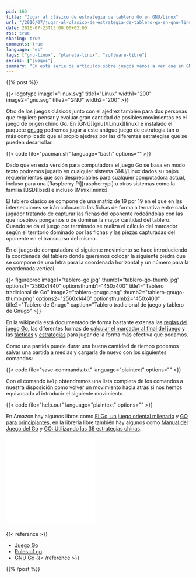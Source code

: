 ```yaml
---
pid: 163
title: "Jugar al clásico de estrategia de tablero Go en GNU/Linux"
url: "/2016/07/jugar-al-clasico-de-estrategia-de-tablero-go-en-gnu-linux/"
date: 2016-07-23T13:00:00+02:00
rss: true
sharing: true
comments: true
language: "es"
tags: ["gnu-linux", "planeta-linux", "software-libre"]
series: ["juegos"]
summary: "En esta serie de artículos sobre juegos vamos a ver que en GNU/Linux también hay juegos a los que podemos jugar en nuestra plataforma preferida. Otro de ellos es el clásico de estrategia Go."
---
```


{{% post %}}

{{< logotype image1="linux.svg" title1="Linux" width1="200" image2="gnu.svg" title2="GNU" width2="200" >}}

Otro de los juegos clásicos junto con el ajedrez también para dos personas que requiere pensar y evaluar gran cantidad de posibles movimientos es el juego de origen chino Go. En [GNU][gnu]/[Linux][linux] e instalado el paquete [gnugo](https://www.archlinux.org/packages/extra/x86_64/gnugo/) podremos jugar a este antiguo juego de estrategia tan o más complicado que el propio ajedrez por las diferentes estrategias que se pueden desarrollar.

{{< code file="pacman.sh" language="bash" options="" >}}

Dado que en esta versión para computadora el juego Go se basa en modo texto podremos jugarlo en cualquier sistema GNU/Linux dados su bajos requerimientos que son despreciables para cualquier computadora actual, incluso para una [Raspberry Pi][raspberrypi] u otros sistemas como la familia [BSD][bsd] e incluso [Minix][minix].

El tablero clásico se compone de una matriz de 19 por 19 en el que en las intersecciones se irán colocando las fichas de forma alternativa entre cada jugador tratando de capturar las fichas del oponente rodeándolas con las que nosotros pongamos o de dominar la mayor cantidad del tablero. Cuando se da el juego por terminado se realiza el cálculo del marcador según el territorio dominado por las fichas y las piezas capturadas del oponente en el transcurso del mismo.

En el juego de computadora el siguiente movimiento se hace introduciendo la coordenada del tablero donde queremos colocar la siguiente piedra que se compone de una letra para la coordenada horizontal y un número para la coordenada vertical.

{{< figureproc
    image1="tablero-go.jpg" thumb1="tablero-go-thumb.jpg" options1="2560x1440" optionsthumb1="450x400" title1="Tablero tradicional de Go"
    image2="tablero-gnugo.png" thumb2="tablero-gnugo-thumb.png" options2="2560x1440" optionsthumb2="450x400" title2="Tablero de Gnugo"
    caption="Tablero tradicional de juego y tablero de Gnugo" >}}

En la wikipedia está documentado de forma bastante extensa las [reglas del juego Go](https://es.wikipedia.org/wiki/Go#Reglas_del_go), las diferentes formas de [calcular el marcador al final del juego](https://es.wikipedia.org/wiki/Go#Puntuaci.C3.B3n) y las [tácticas](https://es.wikipedia.org/wiki/Go#T.C3.A1ctica) y [estrategias](https://es.wikipedia.org/wiki/Go#Estrategia_b.C3.A1sica) para jugar de la forma más efectiva que podamos.

Como una partida puede durar una buena cantidad de tiempo podemos salvar una partida a medias y cargarla de nuevo con los siguientes comandos:

{{< code file="save-commands.txt" language="plaintext" options="" >}}

Con el comando <code>help</code> obtendremos una lista completa de los comandos a nuestra disposición como volver un movimiento hacia atrás si nos hemos equivocado al introducir el siguiente movimiento.

{{< code file="help.out" language="plaintext" options="" >}}

En Amazon hay algunos libros como [El Go, un juego oriental milenario](https://amzn.to/2anENOU) y [GO para principiantes](https://amzn.to/29ULTWQ), en la librería libre también hay algunos como [Manual del Juego del Go](https://openlibra.com/es/book/manual-del-juego-del-go) y [GO: Utilizando las 36 estrategias chinas](https://openlibra.com/es/book/go-utilizando-las-36-estrategias-chinas).

<div class="media-amazon">
    <iframe style="width:120px;height:240px;" marginwidth="0" marginheight="0" scrolling="no" frameborder="0" src="//rcm-eu.amazon-adsystem.com/e/cm?lt1=_blank&bc1=000000&IS2=1&bg1=FFFFFF&fc1=000000&lc1=0000FF&t=blobit-21&o=30&p=8&l=as4&m=amazon&f=ifr&ref=as_ss_li_til&asins=B015ENSU18&linkId=210d272021d815869d2c44e1503b904e&internal=1"></iframe>
    <iframe style="width:120px;height:240px;" marginwidth="0" marginheight="0" scrolling="no" frameborder="0" src="//rcm-eu.amazon-adsystem.com/e/cm?lt1=_blank&bc1=000000&IS2=1&bg1=FFFFFF&fc1=000000&lc1=0000FF&t=blobit-21&o=30&p=8&l=as4&m=amazon&f=ifr&ref=as_ss_li_til&asins=8415211945&linkId=f7342910d70bf91cda078a1ce3abbbc0&internal=1"></iframe>
</div>

{{< reference >}}
* [Juego Go](https://en.wikipedia.org/wiki/Go_(game))
* [Rules of go](https://en.wikipedia.org/wiki/Rules_of_go)
* [GNU Go](https://www.gnu.org/software/gnugo/)
{{< /reference >}}

{{% /post %}}
